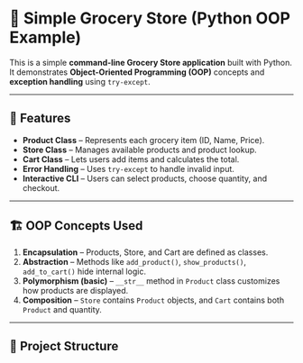 # 🛒 Simple Grocery Store (Python OOP Example)

This is a simple **command-line Grocery Store application** built with Python.  
It demonstrates **Object-Oriented Programming (OOP)** concepts and **exception handling** using `try-except`.

---

## 🚀 Features
- **Product Class** – Represents each grocery item (ID, Name, Price).  
- **Store Class** – Manages available products and product lookup.  
- **Cart Class** – Lets users add items and calculates the total.  
- **Error Handling** – Uses `try-except` to handle invalid input.  
- **Interactive CLI** – Users can select products, choose quantity, and checkout.  

---

## 🏗️ OOP Concepts Used
1. **Encapsulation** – Products, Store, and Cart are defined as classes.  
2. **Abstraction** – Methods like `add_product()`, `show_products()`, `add_to_cart()` hide internal logic.  
3. **Polymorphism (basic)** – `__str__` method in `Product` class customizes how products are displayed.  
4. **Composition** – `Store` contains `Product` objects, and `Cart` contains both `Product` and quantity.  

---

## 📂 Project Structure
